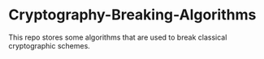 # Cryptography-Breaking-Algorithms
This repo stores some algorithms that are used to break classical cryptographic schemes.
